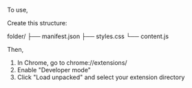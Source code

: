 To use, 

Create this structure:

folder/
    ├── manifest.json
    ├── styles.css
    └── content.js

Then,
1. In Chrome, go to chrome://extensions/
2. Enable "Developer mode"
3. Click "Load unpacked" and select your extension directory
